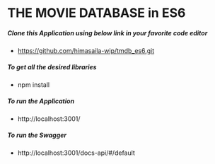 # THE MOVIE DATABASE in ES6

##### Clone this Application using below link in your favorite code editor

+ https://github.com/himasaila-wip/tmdb_es6.git

##### To get all the desired libraries

- npm install

##### To run the Application

+ http://localhost:3001/

##### To run the Swagger

+ http://localhost:3001/docs-api/#/default

